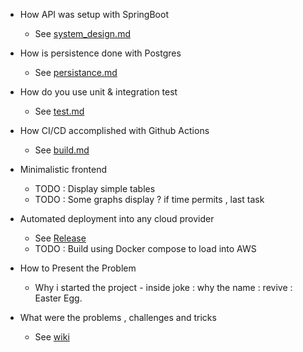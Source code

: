 * How API was setup with SpringBoot
    * See [system_design.md](https://github.com/sachinsshetty/revive/blob/main/docs/system_design.md)

* How is persistence done with Postgres
    * See [persistance.md](https://github.com/sachinsshetty/revive/blob/main/docs/persistance.md)
    
* How do you use unit & integration test
    * See [test.md](https://github.com/sachinsshetty/revive/blob/main/docs/test.md)

* How CI/CD accomplished with Github Actions
    * See [build.md](https://github.com/sachinsshetty/revive/blob/main/docs/build.md)

* Minimalistic frontend
    * TODO : Display simple tables
    * TODO : Some graphs display ? if time permits , last task

* Automated deployment into any cloud provider
    * See [Release](https://github.com/sachinsshetty/revive/blob/main/docs/release.md)
    * TODO : Build using Docker compose to load into AWS

* How to Present the Problem 
    * Why i started the project - inside joke : why the name : revive  : Easter Egg.

* What were the problems , challenges and tricks
    * See [wiki](https://github.com/sachinsshetty/revive/blob/main/docs/wiki.md)
